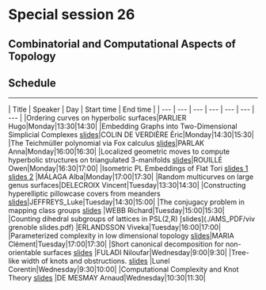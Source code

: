 # Special session 26
## Combinatorial and Computational Aspects of Topology


<!-- https://univ-grenoble-alpes-fr.zoom.us/j/93600841263?pwd=MS9GVkxrVEQzTXZCRkRMZ2s0blFyUT09 -->

<!-- Meeting ID: 936 0084 1263 -->
<!-- Passcode: 746490 -->

<!-- --- -->

<!-- **IMPORTANT** the public transport network in Grenoble (TAG) -->
<!-- is usually very good however there is a lot of maintenance taking place --> 
<!-- and so you should check [on this page](https://www.tag.fr/1-accueil.htm?infoTrafic=1) -->
<!-- before travelling. -->

<!-- - the tram B and C come to campus -->
<!-- - you may have to change from the tram C to the tram B because of maintenance. -->

## Schedule

<!-- Eric is chairman 20/7 as I have a hospital appointment at 11:00. -->
<!-- There are talks in Group 2 special sessions in the afternoon -->
<!-- and I will come for tea at 15:30. -->

<!-- - plenary talks are in the [Amphi Weil](https://goo.gl/maps/bfMkuKjfKBCJbRsX9) -->
<!-- - special session talks are in [Batiment F / UFR IM2AG / Salle 319](https://goo.gl/maps/VXct7MyxM1YVMciz8) about 5 minutes walk away -->
<!-- - welcome party Monday evening -->
<!-- - reception Tuesday evening -->
<!-- - banquet Thursday evening -->



---


| Title | Speaker |  Day | Start time | End time | 
| --- | ---  | --- | --- | --- | ---  | ---  | 
|Ordering curves on hyperbolic surfaces|PARLIER Hugo|Monday|13:30|14:30|
|Embedding Graphs into Two-Dimensional Simplicial Complexes [slides](./AMS_PDF/colindeverdiere.pdf)|COLIN DE VERDIÈRE Éric|Monday|14:30|15:30|
|The Teichmüller polynomial via Fox calculus [slides](./AMS_PDF/Teich_via_Fox.pdf)|PARLAK Anna|Monday|16:00|16:30|
|Localized geometric moves to compute hyperbolic structures on triangulated 3-manifolds [slides](./AMS_PDF/rouille.pdf)|ROUILLÉ Owen|Monday|16:30|17:00|
|Isometric PL Embeddings of Flat Tori [slides 1](./AMS_PDF/talk1-4.pdf) [slides 2](./AMS_PDF/talk2-1.pdf) |MÁLAGA Alba|Monday|17:00|17:30|
|Random multicurves on large genus surfaces|DELECROIX Vincent|Tuesday|13:30|14:30|
|Constructing hyperelliptic pillowcase covers from meanders [slides](./AMS_PDF/Jeffreys.pdf)|JEFFREYS_Luke|Tuesday|14:30|15:00|
|The conjugacy problem in mapping class groups [slides](./AMS_PDF/Webb_presentation3.pdf) |WEBB Richard|Tuesday|15:00|15:30|
|Counting dihedral subgroups of lattices in PSL(2,R) [slides](./AMS_PDF/viv grenoble slides.pdf) |ERLANDSSON Viveka|Tuesday|16:00|17:00|
|Parameterized complexity in low dimensional topology [slides](./AMS_PDF/ClementMaria_AMS_EMS_SMF_2022.pdf)|MARIA Clément|Tuesday|17:00|17:30|
|Short canonical decomposition for non-orientable surfaces [slides](./AMS_PDF/Grenoble_presentation.pdf) |FULADI Niloufar|Wednesday|9:00|9:30|
|Tree-like width of knots and obstructions. [slides](./AMS_PDF/AMS_EMS_SMF_Slides_Lunel.pdf) |Lunel Corentin|Wednesday|9:30|10:00|
|Computational Complexity and Knot Theory [slides](./AMS_PDF/Presentation.pdf) |DE MESMAY Arnaud|Wednesday|10:30|11:30|


<!-- |Upper bound for distance in the pants graph|YAZDI Mohammadmahdi|Monday|14:30|15:00| -->
